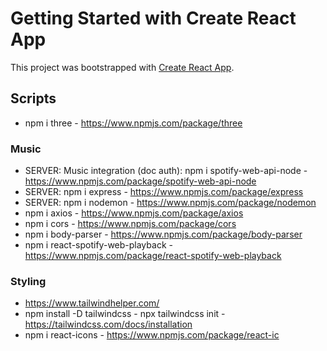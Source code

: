 # Getting Started with Create React App

This project was bootstrapped with [Create React App](https://github.com/facebook/create-react-app).

## Scripts

- npm i three - https://www.npmjs.com/package/three

### Music

- SERVER: Music integration (doc auth): npm i spotify-web-api-node - https://www.npmjs.com/package/spotify-web-api-node
- SERVER: npm i express - https://www.npmjs.com/package/express
- SERVER: npm i nodemon - https://www.npmjs.com/package/nodemon
- npm i axios - https://www.npmjs.com/package/axios
- npm i cors - https://www.npmjs.com/package/cors
- npm i body-parser - https://www.npmjs.com/package/body-parser
- npm i react-spotify-web-playback - https://www.npmjs.com/package/react-spotify-web-playback


### Styling
- https://www.tailwindhelper.com/
- npm install -D tailwindcss - npx tailwindcss init - https://tailwindcss.com/docs/installation
- npm i react-icons - https://www.npmjs.com/package/react-ic